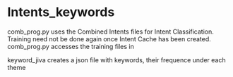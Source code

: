 # Intents_keywords

comb_prog.py uses the Combined Intents files for Intent Classification. Training need not be done again once Intent Cache has been created.
comb_prog.py accesses the training files in 

keyword_jiva creates a json file with keywords, their frequence under each theme
